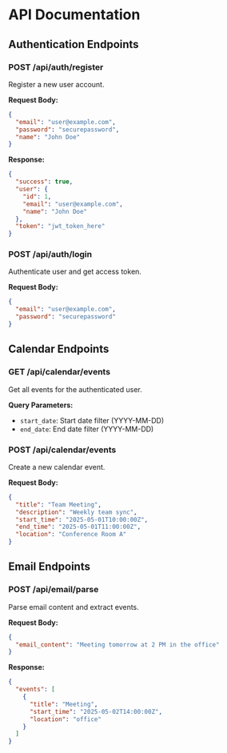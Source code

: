 # API Documentation

## Authentication Endpoints

### POST /api/auth/register

Register a new user account.

**Request Body:**

```json
{
  "email": "user@example.com",
  "password": "securepassword",
  "name": "John Doe"
}
```

**Response:**

```json
{
  "success": true,
  "user": {
    "id": 1,
    "email": "user@example.com",
    "name": "John Doe"
  },
  "token": "jwt_token_here"
}
```

### POST /api/auth/login

Authenticate user and get access token.

**Request Body:**

```json
{
  "email": "user@example.com",
  "password": "securepassword"
}
```

## Calendar Endpoints

### GET /api/calendar/events

Get all events for the authenticated user.

**Query Parameters:**

- `start_date`: Start date filter (YYYY-MM-DD)
- `end_date`: End date filter (YYYY-MM-DD)

### POST /api/calendar/events

Create a new calendar event.

**Request Body:**

```json
{
  "title": "Team Meeting",
  "description": "Weekly team sync",
  "start_time": "2025-05-01T10:00:00Z",
  "end_time": "2025-05-01T11:00:00Z",
  "location": "Conference Room A"
}
```

## Email Endpoints

### POST /api/email/parse

Parse email content and extract events.

**Request Body:**

```json
{
  "email_content": "Meeting tomorrow at 2 PM in the office"
}
```

**Response:**

```json
{
  "events": [
    {
      "title": "Meeting",
      "start_time": "2025-05-02T14:00:00Z",
      "location": "office"
    }
  ]
}
```
